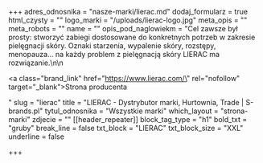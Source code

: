 +++
adres_odnosnika = "nasze-marki/lierac.md"
dodaj_formularz = true
html_czysty = ""
logo_marki = "/uploads/lierac-logo.jpg"
meta_opis = ""
meta_robots = ""
name = ""
opis_pod_naglowiekm = "Cel zawsze był prosty: stworzyć zabiegi dostosowane do konkretnych potrzeb w zakresie pielęgnacji skóry. Oznaki starzenia, wypalenie skóry, rozstępy, menopauza… na każdy problem z pielęgnacją skóry LIERAC ma rozwiązanie.\n\n    <p><a class=\"brand_link\" href=\"https://www.lierac.com/\" rel=\"nofollow\" target=\"_blank\">Strona producenta</a></p>"
slug = "lierac"
title = "LIERAC - Dystrybutor marki, Hurtownia, Trade | S-brands.pl"
tytul_odnosnika = "Wszystkie marki"
which_layout = "strona-marki"
zdjecie = ""
[[header_repeater]]
block_tag_type = "h1"
bold_txt = "gruby"
break_line = false
txt_block = "LIERAC"
txt_block_size = "XXL"
underline = false

+++

